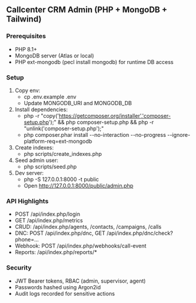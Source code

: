## Callcenter CRM Admin (PHP + MongoDB + Tailwind)

### Prerequisites
- PHP 8.1+
- MongoDB server (Atlas or local)
- PHP ext-mongodb (pecl install mongodb) for runtime DB access

### Setup
1. Copy env:
   - cp .env.example .env
   - Update MONGODB_URI and MONGODB_DB
2. Install dependencies:
   - php -r "copy('https://getcomposer.org/installer','composer-setup.php');" && php composer-setup.php && php -r "unlink('composer-setup.php');"
   - php composer.phar install --no-interaction --no-progress --ignore-platform-req=ext-mongodb
3. Create indexes:
   - php scripts/create_indexes.php
4. Seed admin user:
   - php scripts/seed.php
5. Dev server:
   - php -S 127.0.0.1:8000 -t public
   - Open http://127.0.0.1:8000/public/admin.php

### API Highlights
- POST /api/index.php/login
- GET  /api/index.php/metrics
- CRUD: /api/index.php/agents, /contacts, /campaigns, /calls
- DNC:  POST /api/index.php/dnc, GET /api/index.php/dnc/check?phone=...
- Webhook: POST /api/index.php/webhooks/call-event
- Reports: /api/index.php/reports/*

### Security
- JWT Bearer tokens, RBAC (admin, supervisor, agent)
- Passwords hashed using Argon2id
- Audit logs recorded for sensitive actions


